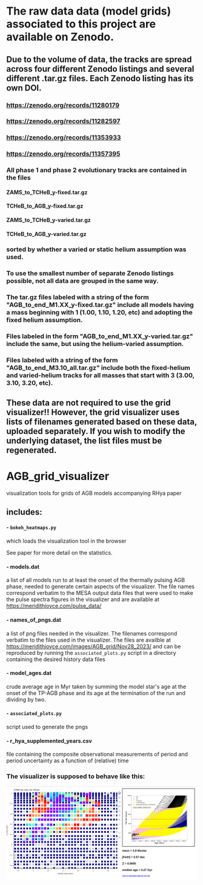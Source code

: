 # The raw data data (model grids) associated to this project are available on Zenodo. 
## Due to the volume of data, the tracks are spread across four different Zenodo listings and several different .tar.gz files. Each Zenodo listing has its own DOI.

### https://zenodo.org/records/11280179
### https://zenodo.org/records/11282597
### https://zenodo.org/records/11353933
### https://zenodo.org/records/11357395

### All phase 1 and phase 2 evolutionary tracks are contained in the files 
#### ZAMS_to_TCHeB_y-fixed.tar.gz
#### TCHeB_to_AGB_y-fixed.tar.gz
#### ZAMS_to_TCHeB_y-varied.tar.gz
#### TCHeB_to_AGB_y-varied.tar.gz
### sorted by whether a varied or static helium assumption was used. 


### To use the smallest number of separate Zenodo listings possible, not all data are grouped in the same way. 
### The tar.gz files labeled with a string of the form "AGB_to_end_M1.XX_y-fixed.tar.gz" include all models having a mass beginning with 1 (1.00, 1.10, 1.20, etc) and adopting the fixed helium assumption. 
### Files labeled in the form "AGB_to_end_M1.XX_y-varied.tar.gz" include the same, but using the helium-varied assumption. 

###  Files labeled with a string of the form "AGB_to_end_M3.10_all.tar.gz" include both the fixed-helium and varied-helium tracks for all masses that start with 3 (3.00, 3.10, 3.20, etc).

## These data are not required to use the grid visualizer!! However, the grid visualizer uses lists of filenames generated based on these data, uploaded separately. If you wish to modify the underlying dataset, the list files must be regenerated. 

<!-- ### helium-fixed grid
#### phase 1
ZAMS_to_TCHeB_y-fixed.tar.gz

#### phase 2
TCHeB_to_AGB_y-fixed.tar.gz

#### phase 3
AGB_to_end_M1.XX_y-fixed.tar.gz  
AGB_to_end_M2.XX_y-fixed.tar.gz 
AGB_to_end_M3.XX_y-fixed.tar.gz  
AGB_to_end_M4.XX_y-fixed.tar.gz
AGB_to_end_M5.XX_y-fixed.tar.gz

### helium-varied grid
#### phase 1
ZAMS_to_TCHeB_y-varied.tar.gz

#### phase 2
TCHeB_to_AGB_y-varied.tar.gz

#### phase 3
AGB_to_end_M1.XX_y-varied.tar.gz  
AGB_to_end_M2.XX_y-varied.tar.gz 
AGB_to_end_M3.XX_y-varied.tar.gz  
AGB_to_end_M4.XX_y-varied.tar.gz
AGB_to_end_M5.XX_y-varied.tar.gz



 -->
# AGB_grid_visualizer
visualization tools for grids of AGB models accompanying RHya paper

## includes:
#### - `bokeh_heatmaps.py`
which loads the visualization tool in the browser 
<!-- #### - four "best_fits" data files
 containing the best fit statistics as a function of mass, metallicity, and mode ID assumption (FM vs O1), computed according to different assumptions regarding agreement with period, luminosity, effective temperature, and radius.  -->
	
<!--  The files with "STRICT" in the prefix correspond to an assumption of hard limits on L, Teff, and R in the initial agreement domain, also referred to as a "top-hat" prior on the classical observations. The maps available for each of these files show the weigthed root-mean-square error (w-rmse) statistc based on agreement between the theoretical and observed period measurements only. 
	
 The files without "STRICT" in the prefix correspond to arbitrarily loose assumptions on the initial agreement between theoretical and obserational Teff, L and R. There are two maps available for each of these files: one showing the w-rmse statistic based on agreement between the theoretical and observed period measurements only (as in the STRICT case), and one showing a w-rmse statistic that considers agreement with period as well as with Teff, L, and R, weighted according to the relative observational uncertainty in each parameter. -->

See paper for more detail on the statistics.  
#### - models.dat
 a list of all models run to at least the onset of the thermally pulsing AGB phase, needed to generate certain aspects of the visualizer. 
 The file names correspond verbatim to the MESA output data files that were used to make the pulse spectra figures in the visualizer and are available at https://meridithjoyce.com/pulse_data/

#### - names_of_pngs.dat
 a list of png files needed in the visualizer. The filenames correspond verbatim to the files used in the visualizer. The files are availble at https://meridithjoyce.com/images/AGB_grid/Nov28_2023/ and can be reproduced by running the `associated_plots.py` script in a directory containing the desired history data files 

#### - model_ages.dat
 crude average age in Myr taken by summing the model star's age at the onset of the TP-AGB phase and its age at the termination of the run and dividing by two.  


#### - `associated_plots.py`
  script used to generate the pngs 

#### - r_hya_supplemented_years.csv
  file containing the composite observational measurements of period and period uncertainty as a function of (relative) time


### The visualizer is supposed to behave like this:
![alt text](https://github.com/mjoyceGR/AGB_grid_visualizer/blob/main/visualizer_screenshot.png?raw=true)